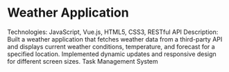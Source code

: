 # Weather Application
 Technologies: JavaScript, Vue.js, HTML5, CSS3, RESTful API Description: Built a weather application that fetches weather data from a third-party API and displays current weather conditions, temperature, and forecast for a specified location. Implemented dynamic updates and responsive design for different screen sizes.  Task Management System
